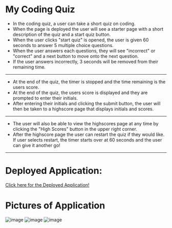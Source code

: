 # My Coding Quiz
- In the coding quiz, a user can take a short quiz on coding. 
- When the page is deployed the user will see a starter page with a short description of the quiz and a start quiz button. 
- When the user clicks "start quiz"  is opened, the user is given 60 seconds to answer 5 multiple choice questions.
- When the user answers each questions, they will see "incorrect" or "correct" and a next button to move onto the next question. 
- If the user answers incorrectly, 3 seconds will be removed from their remaining time.
----------------------------------------------------------------------------------------------------------------------------------------

- At the end of the quiz, the timer is stopped and the time remaining is the users score.
- At the end of the quiz, the users score is displayed and they are prompted to enter their initials.
- After entering their initials and clicking the submit button, the user will then be taken to a highscore page that displays initials and scores.
----------------------------------------------------------------------------------------------------------------------------------------------------
- The user will also be able to view the highscores page at any time by clicking the "High Scores" button in the upper right corner. 
- After the highscore page the user can restart the quiz if they would like. If user selects restart, the timer starts over at 60 seconds and the user can give it another go!
----------------------------

# Deployed Application:
[Click here for the Deployed Application!](https://krosengr4.github.io/Coding-Quiz/)

# Pictures of Application
![image](https://github.com/krosengr4/Coding-Quiz/assets/139993281/f89a846a-f433-4a07-bc3e-090cfb371690)
![image](https://github.com/krosengr4/Coding-Quiz/assets/139993281/57501334-48c3-45e2-bbb7-674787bc2d35)
![image](https://github.com/krosengr4/Coding-Quiz/assets/139993281/1635d4f7-d74e-4362-8a85-f3d54f2affca)



